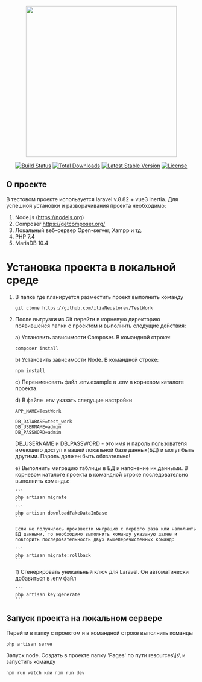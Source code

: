 <p align="center"><a href="https://laravel.com" target="_blank"><img src="https://raw.githubusercontent.com/laravel/art/master/logo-lockup/5%20SVG/2%20CMYK/1%20Full%20Color/laravel-logolockup-cmyk-red.svg" width="400"></a></p>

<p align="center">
<a href="https://travis-ci.org/laravel/framework"><img src="https://travis-ci.org/laravel/framework.svg" alt="Build Status"></a>
<a href="https://packagist.org/packages/laravel/framework"><img src="https://img.shields.io/packagist/dt/laravel/framework" alt="Total Downloads"></a>
<a href="https://packagist.org/packages/laravel/framework"><img src="https://img.shields.io/packagist/v/laravel/framework" alt="Latest Stable Version"></a>
<a href="https://packagist.org/packages/laravel/framework"><img src="https://img.shields.io/packagist/l/laravel/framework" alt="License"></a>
</p>

## О проекте

В тестовом проекте используется laravel v.8.82 + vue3 inertia.
Для успешной установки и разворачивания проекта необходимо:

1. Node.js (https://nodejs.org)
2. Composer https://getcomposer.org/
3. Локальный веб-сервер Open-server, Xampp и тд.
4. PHP 7.4
5. MariaDB 10.4

# Установка проекта в локальной среде

1.  В папке где планируется разместить проект выполнить команду

    ```
    git clone https://github.com/iliaNeustorev/TestWork
    ```

2.  После выгрузки из Git перейти в корневую директорию появившейся папки с проектом и выполнить следущие действия:

    a) Установить зависимости Composer. В командной строке:

    ```
    composer install
    ```

    b) Установить зависимости Node. В командной строке:

    ```
    npm install
    ```

    c) Переименовать файл .env.example в .env в корневом каталоге проекта.

    d) В файле .env указать следущие настройки

    ```
    APP_NAME=TestWork

    DB_DATABASE=test_work
    DB_USERNAME=admin
    DB_PASSWORD=admin
    ```

    DB_USERNAME и DB_PASSWORD - это имя и пароль пользователя имеющего доступ к вашей локальной базе данных(БД) и могут быть другими.
    Пароль должен быть обязательно!

    e) Выполнить миграцию таблицы в БД и напонение их данными.
    В корневом каталоге проекта в командной строке последовательно выполнить команды:

        ```
        php artisan migrate
        ```
        ```
        php artisan downloadFakeDataInBase
        ```

        Eсли не получилось произвести миграцию с первого раза или наполнить БД данными, то необходимо выполнить команду указаную далее и повторить последовательность двух вышеперечисленных команд:

        ```
        php artisan migrate:rollback
        ```

    f) Сгенерировать уникальный ключ для Laravel. Он автоматически добавиться в .env файл

        ```
        php artisan key:generate
        ```

## Запуск проекта на локальном сервере

Перейти в папку с проектом и в командной строке выполнить команды

```
php artisan serve
```

Запуск node. Создать в проекте папку 'Pages' по пути resources\js\ и запустить команду

```
npm run watch или npm run dev
```
